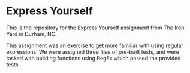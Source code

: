 # Express Yourself

This is the repository for the Express Yourself assignment from The Iron Yard in Durham, NC.

This assignment was an exercise to get more familiar with using regular expressions. We were assigned three files of pre-built tests, and were tasked with building functions using RegEx which passed the provided tests.
